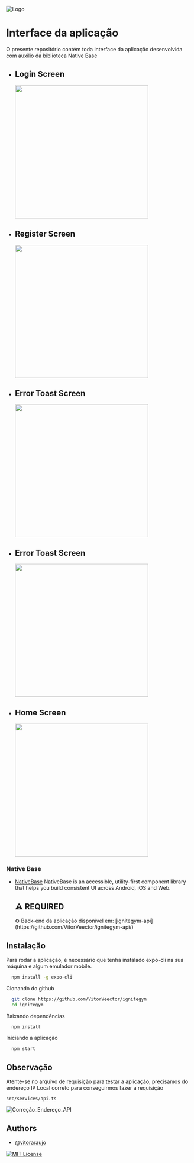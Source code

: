 ![Logo](https://i.imgur.com/bVNfB5p.png)

# Interface da aplicação

O presente repositório contém toda interface da aplicação desenvolvida com auxilio da biblioteca Native Base

<div>
  <ul>
    <li>
      <div>
        <h2>Login Screen</h2>
        <img src="https://user-images.githubusercontent.com/67335644/222142166-e817ba7c-29e3-4222-83ac-5828b76200fe.png" width="360">
      </div>
    </li>
    <li>
      <div>
        <h2>Register Screen</h2>
        <img src="https://user-images.githubusercontent.com/67335644/222142330-7bd69cac-200d-4859-a358-3b4c4b2cb021.png" width="360">
      </div>
    </li>
    <li>
      <div>
        <h2>Error Toast Screen</h2>
        <img src="(https://user-images.githubusercontent.com/67335644/222142683-adfb967b-88bb-4deb-8673-13c9934f21c4.png" width="360"> 
      </div>
    </li>
    <li>
      <div>
        <h2>Error Toast Screen</h2>
        <img src="https://user-images.githubusercontent.com/67335644/222142683-adfb967b-88bb-4deb-8673-13c9934f21c4.png" width="360">
      </div>
    </li>
    <li>
      <div>
        <h2>Home Screen</h2>
        <img src="https://user-images.githubusercontent.com/67335644/222142941-d1e89c65-4447-4fef-a15c-8762318cff5b.png" width="360">
      </div>
    </li>
  </ul>
</div>

### Native Base

- [NativeBase](https://nativebase.io/)
  <label>
  NativeBase is an accessible, utility-first component library that helps you build consistent UI across Android, iOS and Web.
  </label>

  <label>
    <h2>⚠️ REQUIRED</h2>
     ⚙️ Back-end da aplicação disponível em: [ignitegym-api](https://github.com/VitorVeector/ignitegym-api/)
  </label>
  

## Instalação

Para rodar a aplicação, é necessário que tenha instalado expo-cli na sua máquina e algum emulador mobile.

```bash
  npm install -g expo-cli
```

Clonando do github

```bash
  git clone https://github.com/VitorVeector/ignitegym
  cd ignitegym
```

Baixando dependências

```bash
  npm install
```

Iniciando a aplicação

```bash
  npm start
```

## Observação

Atente-se no arquivo de requisição para testar a aplicação, precisamos do endereço IP Local correto para conseguirmos fazer a requisição

`` src/services/api.ts `` 

![Correção_Endereço_API](https://i.imgur.com/Nc6jchJ.png)



## Authors

- [@vitoraraujo](https://www.github.com/vitorveector)

[![MIT License](https://img.shields.io/badge/License-MIT-green.svg)](https://choosealicense.com/licenses/mit/)
